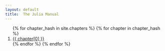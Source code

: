 ```yaml
---
layout: default
title:  The Julia Manual
---
```


<ol>
{% for chapter_hash in site.chapters %}
    {% for chapter in chapter_hash %}
    <li><a href="{{ chapter[1] }}">{{ chapter[0] }}</a></li>
    {% endfor %}
{% endfor %}
</ol>
